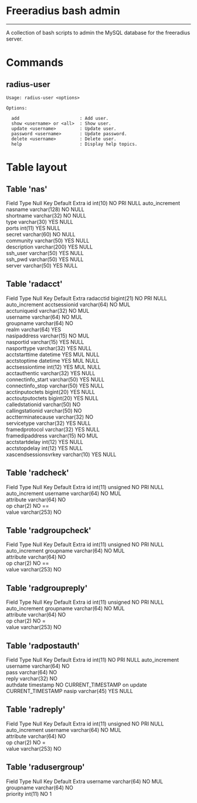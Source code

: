 # Freeradius bash admin
-----------------------

A collection of bash scripts to admin the MySQL database for the freeradius server. 

# Commands

## radius-user

```
Usage: radius-user <options>

Options:

  add                       : Add user.
  show <username> or <all>  : Show user.
  update <username>         : Update user.
  password <username>       : Update password.
  delete <username>         : Delete user.
  help                      : Display help topics.
```

# Table layout
  
## Table 'nas'


Field	Type	Null	Key	Default	Extra
id	int(10)	NO	PRI	NULL	auto_increment
nasname	varchar(128)	NO		NULL	
shortname	varchar(32)	NO		NULL	
type	varchar(30)	YES		NULL	
ports	int(11)	YES		NULL	
secret	varchar(60)	NO		NULL	
community	varchar(50)	YES		NULL	
description	varchar(200)	YES		NULL	
ssh_user	varchar(50)	YES		NULL	
ssh_pwd	varchar(50)	YES		NULL	
server	varchar(50)	YES		NULL	

  
## Table 'radacct'


Field	Type	Null	Key	Default	Extra
radacctid	bigint(21)	NO	PRI	NULL	auto_increment
acctsessionid	varchar(64)	NO	MUL		
acctuniqueid	varchar(32)	NO	MUL		
username	varchar(64)	NO	MUL		
groupname	varchar(64)	NO			
realm	varchar(64)	YES			
nasipaddress	varchar(15)	NO	MUL		
nasportid	varchar(15)	YES		NULL	
nasporttype	varchar(32)	YES		NULL	
acctstarttime	datetime	YES	MUL	NULL	
acctstoptime	datetime	YES	MUL	NULL	
acctsessiontime	int(12)	YES	MUL	NULL	
acctauthentic	varchar(32)	YES		NULL	
connectinfo_start	varchar(50)	YES		NULL	
connectinfo_stop	varchar(50)	YES		NULL	
acctinputoctets	bigint(20)	YES		NULL	
acctoutputoctets	bigint(20)	YES		NULL	
calledstationid	varchar(50)	NO			
callingstationid	varchar(50)	NO			
acctterminatecause	varchar(32)	NO			
servicetype	varchar(32)	YES		NULL	
framedprotocol	varchar(32)	YES		NULL	
framedipaddress	varchar(15)	NO	MUL		
acctstartdelay	int(12)	YES		NULL	
acctstopdelay	int(12)	YES		NULL	
xascendsessionsvrkey	varchar(10)	YES		NULL	

  
## Table 'radcheck'


Field	Type	Null	Key	Default	Extra
id	int(11) unsigned	NO	PRI	NULL	auto_increment
username	varchar(64)	NO	MUL		
attribute	varchar(64)	NO			
op	char(2)	NO		==	
value	varchar(253)	NO			

  
## Table 'radgroupcheck'


Field	Type	Null	Key	Default	Extra
id	int(11) unsigned	NO	PRI	NULL	auto_increment
groupname	varchar(64)	NO	MUL		
attribute	varchar(64)	NO			
op	char(2)	NO		==	
value	varchar(253)	NO			

  
## Table 'radgroupreply'


Field	Type	Null	Key	Default	Extra
id	int(11) unsigned	NO	PRI	NULL	auto_increment
groupname	varchar(64)	NO	MUL		
attribute	varchar(64)	NO			
op	char(2)	NO		=	
value	varchar(253)	NO			

  
## Table 'radpostauth'


Field	Type	Null	Key	Default	Extra
id	int(11)	NO	PRI	NULL	auto_increment
username	varchar(64)	NO			
pass	varchar(64)	NO			
reply	varchar(32)	NO			
authdate	timestamp	NO		CURRENT_TIMESTAMP	on update CURRENT_TIMESTAMP
nasip	varchar(45)	YES		NULL	

  
## Table 'radreply'


Field	Type	Null	Key	Default	Extra
id	int(11) unsigned	NO	PRI	NULL	auto_increment
username	varchar(64)	NO	MUL		
attribute	varchar(64)	NO			
op	char(2)	NO		=	
value	varchar(253)	NO			

  
## Table 'radusergroup'


Field	Type	Null	Key	Default	Extra
username	varchar(64)	NO	MUL		
groupname	varchar(64)	NO			
priority	int(11)	NO		1	

